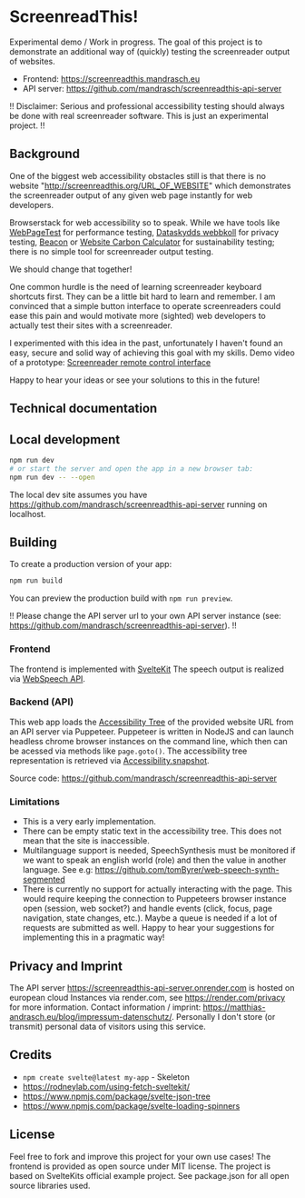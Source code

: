 # ScreenreadThis!

Experimental demo / Work in progress. The goal of this project is to demonstrate an additional way of (quickly) testing the screenreader output of websites.

- Frontend: https://screenreadthis.mandrasch.eu
- API server: https://github.com/mandrasch/screenreadthis-api-server

!! Disclaimer: Serious and professional accessibility testing should always be done with real screenreader software. This is just an experimental project. !!

## Background

One of the biggest web accessibility obstacles still is that there is no website "http://screenreadthis.org/URL_OF_WEBSITE" which demonstrates the screenreader output of any given web page instantly for web developers. 

Browserstack for web accessibility so to speak. While we have tools like [WebPageTest](https://www.webpagetest.org/) for performance testing, [Dataskydds webbkoll](https://webbkoll.dataskydd.net/) for
privacy testing, [Beacon](https://digitalbeacon.co/) or [Website Carbon Calculator](https://www.websitecarbon.com/) for sustainability testing; there is no simple tool for screenreader output testing.

We should change that together!

One common hurdle is the need of learning screenreader keyboard shortcuts first. They can be a little bit hard to learn and remember. I am convinced that a simple button interface to operate screenreaders could ease this pain and would motivate more (sighted) web developers to actually test their sites with a screenreader. 

I experimented with this idea in the past, unfortunately I haven't found an easy, secure and solid way of achieving this goal with my skills. Demo video of a prototype: [Screenreader remote control interface](https://www.youtube.com/watch?v=sZCS_kytKj0)

Happy to hear your ideas or see your solutions to this in the future!

## Technical documentation

## Local development

```bash
npm run dev
# or start the server and open the app in a new browser tab:
npm run dev -- --open
```

The local dev site assumes you have https://github.com/mandrasch/screenreadthis-api-server running on localhost.

## Building

To create a production version of your app:

```bash
npm run build
```

You can preview the production build with `npm run preview`.

!! Please change the API server url to your own API server instance (see: https://github.com/mandrasch/screenreadthis-api-server). !!

### Frontend

The frontend is implemented with [SvelteKit](https://kit.svelte.dev/) The speech
output is realized via [WebSpeech API](https://developer.mozilla.org/en-US/docs/Web/API/SpeechSynthesis).

### Backend (API)

This web app loads the [Accessibility Tree](https://developer.mozilla.org/en-US/docs/Glossary/Accessibility_tree)
of the provided website URL from an API server via Puppeteer. Puppeteer is written in NodeJS and can launch headless chrome browser instances on the command line, which then can be acessed via methods like `page.goto()`. The accessibility tree representation is retrieved via [Accessibility.snapshot](https://pptr.dev/api/puppeteer.accessibility.snapshot/).

Source code: https://github.com/mandrasch/screenreadthis-api-server

### Limitations

- This is a very early implementation.
- There can be empty static text in the accessibility tree. This does not mean that the site is inaccessible.
- Multilanguage support is needed, SpeechSynthesis must be monitored if we want to speak an english world (role) and then the value in another language. See e.g: https://github.com/tomByrer/web-speech-synth-segmented
- There is currently no support for actually interacting with the page. This would require keeping
  the connection to Puppeteers browser instance open (session, web socket?) and handle events
  (click, focus, page navigation, state changes, etc.). Maybe a queue is needed if a lot of
  requests are submitted as well. Happy to hear your suggestions for implementing this in a
  pragmatic way!

## Privacy and Imprint

The API server https://screenreadthis-api-server.onrender.com is hosted on european cloud Instances via render.com, see https://render.com/privacy for more information. Contact information / imprint: https://matthias-andrasch.eu/blog/impressum-datenschutz/. Personally I don't store (or transmit) personal data of visitors using this service.

## Credits

- `npm create svelte@latest my-app` - Skeleton
- https://rodneylab.com/using-fetch-sveltekit/
- https://www.npmjs.com/package/svelte-json-tree
- https://www.npmjs.com/package/svelte-loading-spinners

## License

Feel free to fork and improve this project for your own use cases! The frontend is provided as open source under MIT license. The project is based on SvelteKits official example project. See package.json for all open source libraries used.